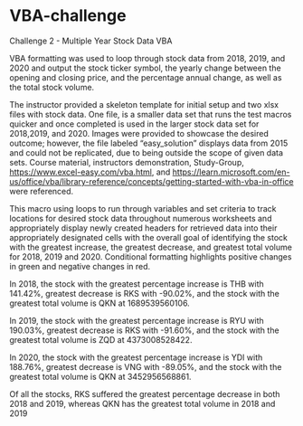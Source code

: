 # VBA-challenge
Challenge 2 - Multiple Year Stock Data VBA

VBA formatting was used to loop through stock data from 2018, 2019, and 2020 and output the stock ticker symbol, the yearly change between the opening and closing price, and the percentage annual change, as well as the total stock volume.

The instructor provided a skeleton template for initial setup and two xlsx files with stock data. One file, is a smaller data set that runs the test macros quicker and once completed is used in the larger stock data set for 2018,2019, and 2020.  Images were provided to showcase the desired outcome; however, the file labeled “easy_solution” displays data from 2015 and could not be replicated, due to being outside the scope of given data sets.  Course material, instructors demonstration, Study-Group, https://www.excel-easy.com/vba.html, and  https://learn.microsoft.com/en-us/office/vba/library-reference/concepts/getting-started-with-vba-in-office were referenced. 

This macro using loops to run through variables and set criteria to track locations for desired stock data throughout numerous worksheets and appropriately display newly created headers for retrieved data into their appropriately designated cells with the overall goal of identifying the stock with the greatest increase, the greatest decrease, and greatest total volume for 2018, 2019 and 2020.  Conditional formatting highlights positive changes in green and negative changes in red.

In 2018, the stock with the greatest percentage increase is THB with 141.42%, greatest decrease is RKS with -90.02%, and the stock with the greatest total volume is QKN at 1689539560106.

In 2019, the stock with the greatest percentage increase is RYU with 190.03%, greatest decrease is RKS with -91.60%, and the stock with the greatest total volume is ZQD at 4373008528422.

In 2020, the stock with the greatest percentage increase is YDI with 188.76%, greatest decrease is VNG with -89.05%, and the stock with the greatest total volume is QKN at 3452956568861.

Of all the stocks, RKS suffered the greatest percentage decrease in both 2018 and 2019, whereas QKN has the greatest total volume in 2018 and 2019
